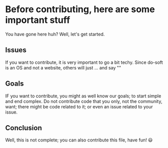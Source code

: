 # Before contributing, here are some important stuff

You have gone here huh? Well, let's get started.

## Issues

If you want to contribute, it is very important to go a bit techy. Since do-soft is an OS and not a website, others will just ... and say "<!--Put statement here-->" 

## Goals

IF you want to contribute, you might as well know our goals; to start simple and end complex. Do not contribute code that you only, not the community, want; there might be code related to it; or even an issue related to your issue.

## Conclusion

Well, this is not complete; you can also contribute this file, have fun! 😃
